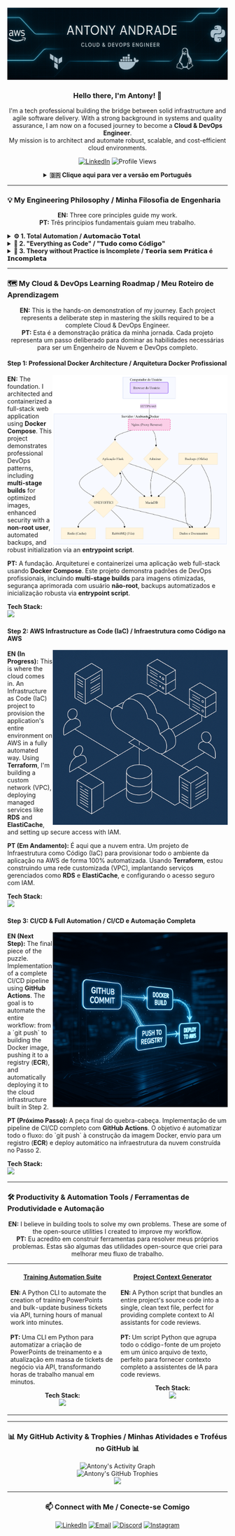 <!-- Personalized Banner Block -->
<p align="center">
  <img src="https://github.com/antonyandrade01/.github/blob/main/assets/BannerPerfil.png?raw=true" alt="Antony Andrade - Cloud & DevOps Engineer Banner">
</p>

<!-- Introduction Block -->
<div align="center">

### Hello there, I'm Antony! 👋

<p>I'm a tech professional building the bridge between solid infrastructure and agile software delivery. With a strong background in systems and quality assurance, I am now on a focused journey to become a <b>Cloud & DevOps Engineer</b>.<br>My mission is to architect and automate robust, scalable, and cost-efficient cloud environments.</p>

<p>
  <a href="https://www.linkedin.com/in/antony-andrade-a04b92b7/" target="_blank"><img src="https://img.shields.io/badge/LinkedIn-0077B5?style=for-the-badge&logo=linkedin&logoColor=white" alt="LinkedIn"/></a>
  <img src="https://komarev.com/ghpvc/?username=antonyandrade01&label=Profile%20Views&color=blueviolet&style=for-the-badge" alt="Profile Views" />
</p>
</div>

<!-- Collapsible Portuguese Version -->
<details align="center">
  <summary><b>🇧🇷 Clique aqui para ver a versão em Português</b></summary>
  
  ### Olá, eu sou o Antony! 👋
  
  <p>Sou um profissional de tecnologia construindo a ponte entre infraestruturas sólidas e a entrega ágil de software. Com uma forte bagagem em sistemas e quality assurance, agora estou em uma jornada focada para me tornar um <b>Cloud & DevOps Engineer</b>.<br>Minha missão é arquitetar e automatizar ambientes na nuvem que sejam robustos, escaláveis e com custo-eficiente.</p>
</details>

---

### 💡 My Engineering Philosophy / Minha Filosofia de Engenharia

<div align="center">
<p><b>EN:</b> Three core principles guide my work.<br><b>PT:</b> Três princípios fundamentais guiam meu trabalho.</p>
</div>

<details>
  <summary><b>⚙️ 1. Total Automation / 𝗔𝘂𝘁𝗼𝗺𝗮𝗰ã𝗼 𝗧𝗼𝘁𝗮𝗹</b></summary>
  <p>
    <b>EN:</b> If a task is repetitive, it must be automated. Time is valuable.<br>
    <b>PT:</b> Se uma tarefa é repetitiva, ela deve ser automatizada. O tempo é valioso.
  </p>
</details>

<details>
  <summary><b>📜 2. "Everything as Code" / "𝗧𝘂𝗱𝗼 𝗰𝗼𝗺𝗼 𝗖ó𝗱𝗶𝗴𝗼"</b></summary>
  <p>
    <b>EN:</b> Infrastructure and pipelines must be versioned and testable. I use tools like Terraform and Docker to ensure every environment is consistent, secure, and recreatable at any moment.<br>
    <b>PT:</b> Infraestrutura e pipelines devem ser versionados e testáveis. Utilizo ferramentas como Terraform e Docker para garantir que cada ambiente seja consistente, seguro e recriável a qualquer momento.
  </p>
</details>

<details>
  <summary><b>🚀 3. Theory without Practice is Incomplete / 𝗧𝗲𝗼𝗿𝗶𝗮 𝘀𝗲𝗺 𝗣𝗿á𝘁𝗶𝗰𝗮 é 𝗜𝗻𝗰𝗼𝗺𝗽𝗹𝗲𝘁𝗮</b></summary>
  <p>
    <b>EN:</b> Certifications are important to validate knowledge, but true competence is proven in practice. Every concept I study is immediately applied to my projects, transforming theory into functional solutions.<br>
    <b>PT:</b> Certificações são importantes para validar o conhecimento, mas a verdadeira competência é provada na prática. Cada conceito que estudo é imediatamente aplicado nos meus projetos, transformando teoria em soluções funcionais.
  </p>
</details>

---

### 🗺️ My Cloud & DevOps Learning Roadmap / Meu Roteiro de Aprendizagem

<div align="center">
<p><b>EN:</b> This is the hands-on demonstration of my journey. Each project represents a deliberate step in mastering the skills required to be a complete Cloud & DevOps Engineer.<br><b>PT:</b> Esta é a demonstração prática da minha jornada. Cada projeto representa um passo deliberado para dominar as habilidades necessárias para ser um Engenheiro de Nuvem e DevOps completo.</p>
</div>


#### **Step 1: Professional Docker Architecture / Arquitetura Docker Profissional**
<a href="https://github.com/antonyandrade01/clinica-evolution-architecture">
  <img align="right" width="400" src="https://github.com/antonyandrade01/clinica-evolution-architecture/blob/main/docs/images/arquitetura.png?raw=true" alt="Docker Architecture">
</a>
<p><b>EN:</b> The foundation. I architected and containerized a full-stack web application using <b>Docker Compose</b>. This project demonstrates professional DevOps patterns, including <b>multi-stage builds</b> for optimized images, enhanced security with a <b>non-root user</b>, automated backups, and robust initialization via an <b>entrypoint script</b>.</p>
<p><b>PT:</b> A fundação. Arquiteturei e containerizei uma aplicação web full-stack usando <b>Docker Compose</b>. Este projeto demonstra padrões de DevOps profissionais, incluindo <b>multi-stage builds</b> para imagens otimizadas, segurança aprimorada com usuário <b>não-root</b>, backups automatizados e inicialização robusta via <b>entrypoint script</b>.</p>
<b>Tech Stack:</b><br>
<img src="https://skillicons.dev/icons?i=docker,python,flask,mysql,nginx,redis" />
<br clear="right"/>

#### **Step 2: AWS Infrastructure as Code (IaC) / Infraestrutura como Código na AWS**
<a href="https://github.com/antonyandrade01/clinica-evolution-aws-terraform-deployment">
  <img align="right" width="400" src="https://github.com/antonyandrade01/.github/blob/main/assets/CloudArchitectureBlueprint.png?raw=true" alt="AWS Architecture">
</a>
<p><b>EN (In Progress):</b> This is where the cloud comes in. An Infrastructure as Code (IaC) project to provision the application's entire environment on AWS in a fully automated way. Using <b>Terraform</b>, I'm building a custom network (VPC), deploying managed services like <b>RDS</b> and <b>ElastiCache</b>, and setting up secure access with IAM.</p>
<p><b>PT (Em Andamento):</b> É aqui que a nuvem entra. Um projeto de Infraestrutura como Código (IaC) para provisionar todo o ambiente da aplicação na AWS de forma 100% automatizada. Usando <b>Terraform</b>, estou construindo uma rede customizada (VPC), implantando serviços gerenciados como <b>RDS</b> e <b>ElastiCache</b>, e configurando o acesso seguro com IAM.</p>
<b>Tech Stack:</b><br>
<img src="https://skillicons.dev/icons?i=aws,terraform,ec2,rds,vpc,s3" />
<br clear="right"/>

#### **Step 3: CI/CD & Full Automation / CI/CD e Automação Completa**
<a href="https://github.com/antonyandrade01/clinica-evolution-source/tree/main/.github/workflows">
  <img align="right" width="400" src="https://github.com/antonyandrade01/.github/blob/main/assets/CI-CD-Pipeline.png?raw=true" alt="CI/CD Pipeline">
</a>
<p><b>EN (Next Step):</b> The final piece of the puzzle. Implementation of a complete CI/CD pipeline using <b>GitHub Actions</b>. The goal is to automate the entire workflow: from a `git push` to building the Docker image, pushing it to a registry (<b>ECR</b>), and automatically deploying it to the cloud infrastructure built in Step 2.</p>
<p><b>PT (Próximo Passo):</b> A peça final do quebra-cabeça. Implementação de um pipeline de CI/CD completo com <b>GitHub Actions</b>. O objetivo é automatizar todo o fluxo: do `git push` à construção da imagem Docker, envio para um registro (<b>ECR</b>) e deploy automático na infraestrutura da nuvem construída no Passo 2.</p>
<b>Tech Stack:</b><br>
<img src="https://skillicons.dev/icons?i=githubactions,docker,aws,kubernetes" />
<br clear="right"/>

---

### 🛠️ Productivity & Automation Tools / Ferramentas de Produtividade e Automação

<div align="center">
<p><b>EN:</b> I believe in building tools to solve my own problems. These are some of the open-source utilities I created to improve my workflow.<br><b>PT:</b> Eu acredito em construir ferramentas para resolver meus próprios problemas. Estas são algumas das utilidades open-source que criei para melhorar meu fluxo de trabalho.</p>
</div>

<table width="100%">
<tr>
<td width="50%" valign="top">
  <h4 align="center"><a href="https://github.com/antonyandrade01/training-automation-suite">Training Automation Suite</a></h4>
  <p><b>EN:</b> A Python CLI to automate the creation of training PowerPoints and bulk-update business tickets via API, turning hours of manual work into minutes.<br><br><b>PT:</b> Uma CLI em Python para automatizar a criação de PowerPoints de treinamento e a atualização em massa de tickets de negócio via API, transformando horas de trabalho manual em minutos.</p>
  <p align="center"><b>Tech Stack:</b><br><img src="https://skillicons.dev/icons?i=python,mysql,powershell" /></p>
</td>
<td width="50%" valign="top">
  <h4 align="center"><a href="https://github.com/antonyandrade01/project-context-generator">Project Context Generator</a></h4>
  <p><b>EN:</b> A Python script that bundles an entire project's source code into a single, clean text file, perfect for providing complete context to AI assistants for code reviews.<br><br><b>PT:</b> Um script Python que agrupa todo o código-fonte de um projeto em um único arquivo de texto, perfeito para fornecer contexto completo a assistentes de IA para code reviews.</p>
  <p align="center"><b>Tech Stack:</b><br><img src="https://skillicons.dev/icons?i=python,bash" /></p>
</td>
</tr>
</table>

---
<h3 align="center">📊 My GitHub Activity & Trophies / Minhas Atividades e Troféus no GitHub 📊</h3>

<div align="center">
  <picture>
    <source 
      media="(prefers-color-scheme: dark)" 
      srcset="https://github-readme-activity-graph.vercel.app/graph?username=antonyandrade01&bg_color=0d1117&color=ffffff&line=00b4d8&point=ffffff&area=true&hide_border=true"
    >
    <source 
      media="(prefers-color-scheme: light)" 
      srcset="https://github-readme-activity-graph.vercel.app/graph?username=antonyandrade01&bg_color=fffeff&color=24292e&line=00b4d8&point=24292e&area=true&hide_border=true"
    >
    <img 
      alt="Antony's Activity Graph" 
      src="https://github-readme-activity-graph.vercel.app/graph?username=antonyandrade01&bg_color=fffeff&color=24292e&line=00b4d8&point=24292e&area=true&hide_border=true"
    >
  </picture>
</div>

<div align="center"> 
  <picture>
    <source 
      media="(prefers-color-scheme: dark)" 
      srcset="https://github-profile-trophy.vercel.app/?username=antonyandrade01&theme=dracula&column=-1&no-frame=true&no-bg=true&margin-w=15&rank=-?"
    >
    <source 
      media="(prefers-color-scheme: light)" 
      srcset="https://github-profile-trophy.vercel.app/?username=antonyandrade01&theme=flat&column=-1&no-frame=true&no-bg=true&margin-w=15&rank=-?"
    >
    <img 
      alt="Antony's GitHub Trophies" 
      src="https://github-profile-trophy.vercel.app/?username=antonyandrade01&theme=flat&column=-1&no-frame=true&no-bg=true&margin-w=15&rank=-?"
    >
  </picture>
</div>
      
<div align="center">
  <a href="https://skillicons.dev">
    <img src="https://skillicons.dev/icons?i=aws,azure,gcp,docker,kubernetes,terraform,nginx,githubactions,linux,bash,powershell,git,python,flask,js,mysql,redis&perline=20" />
  </a>
</div>

    
---
<h3 align="center">📫 Connect with Me / Conecte-se Comigo</h3>

<p align="center">
  <a href="https://www.linkedin.com/in/antony-andrade-a04b92b7/" target="_blank"><img src="https://img.shields.io/badge/LinkedIn-0077B5?style=for-the-badge&logo=linkedin&logoColor=white" alt="LinkedIn"/></a>
  <a href="mailto:antonymsandrade@gmail.com.com" target="_blank"><img src="https://img.shields.io/badge/Email-D14836?style=for-the-badge&logo=gmail&logoColor=white" alt="Email"/></a>
  <a href="https://discordapp.com/users/TonyToninho" target="_blank"><img src="https://img.shields.io/badge/Discord-7289DA?style=for-the-badge&logo=discord&logoColor=white" alt="Discord"/></a>
  <a href="https://www.instagram.com/i.am.toninho/" target="_blank"><img src="https://img.shields.io/badge/Instagram-E4405F?style=for-the-badge&logo=instagram&logoColor=white" alt="Instagram"/></a>
    
